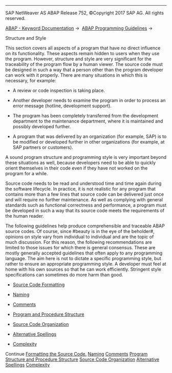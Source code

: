   

* * *

SAP NetWeaver AS ABAP Release 752, ©Copyright 2017 SAP AG. All rights reserved.

[ABAP - Keyword Documentation](javascript:call_link\('abenabap.htm'\)) →  [ABAP Programming Guidelines](javascript:call_link\('abenabap_pgl.htm'\)) → 

Structure and Style

This section covers all aspects of a program that have no direct influence on its functionality. These aspects remain hidden to users when they use the program. However, structure and style are very significant for the traceability of the program flow by a human viewer. The source code must be designed in such a way that a person other than the program developer can work with it properly. There are many situations in which this is necessary, for example:

-   A review or code inspection is taking place.

-   Another developer needs to examine the program in order to process an error message (hotline, development support).

-   The program has been completely transferred from the development department to the maintenance department, where it is maintained and possibly developed further.

-   A program that was delivered by an organization (for example, SAP) is to be modified or developed further in other organizations (for example, at SAP partners or customers).

A sound program structure and programming style is very important beyond these situations as well, because developers need to be able to quickly orient themselves in their code even if they have not worked on the program for a while.

Source code needs to be read and understood time and time again during the software lifecycle. In practice, it is not realistic for any program that contains more than a few lines that source code can be delivered just once and will require no further maintenance. As well as complying with general standards such as functional correctness and performance, a program must be developed in such a way that its source code meets the requirements of the human reader.

The following guidelines help produce comprehensible and traceable ABAP source codes. Of course, since #beauty is in the eye of the beholder#, opinions on style vary from individual to individual and are the topic of much discussion. For this reason, the following recommendations are limited to those issues for which there is general consensus. These are mostly generally accepted guidelines that often apply to any programming language. The aim here is not to dictate a specific programming style, but rather to ensure an appropriate programming style. A developer must feel at home with his own sources so that he can work efficiently. Stringent style specifications can sometimes do more harm than good.

-   [Source Code Formatting](javascript:call_link\('abenformatting_code_guidl.htm'\) "Guideline")

-   [Naming](javascript:call_link\('abennaming_guidl.htm'\) "Guideline")

-   [Comments](javascript:call_link\('abencomments_guidl.htm'\) "Guideline")

-   [Program and Procedure Structure](javascript:call_link\('abenprogr_proc_structure_guidl.htm'\) "Guideline")

-   [Source Code Organization](javascript:call_link\('abensource_code_orga_guidl.htm'\) "Guideline")

-   [Alternative Spellings](javascript:call_link\('abenalternative_spelling_guidl.htm'\) "Guideline")

-   [Complexity](javascript:call_link\('abencomplexity_guidl.htm'\) "Guideline")

Continue
[Formatting the Source Code.](javascript:call_link\('abenformatting_code_guidl.htm'\))
[Naming](javascript:call_link\('abennaming_guidl.htm'\))
[Comments](javascript:call_link\('abencomments_guidl.htm'\))
[Program Structure and Procedure Structure](javascript:call_link\('abenprogr_proc_structure_guidl.htm'\))
[Source Code Organization](javascript:call_link\('abensource_code_orga_guidl.htm'\))
[Alternative Spellings](javascript:call_link\('abenalternative_spelling_guidl.htm'\))
[Complexity](javascript:call_link\('abencomplexity_guidl.htm'\))